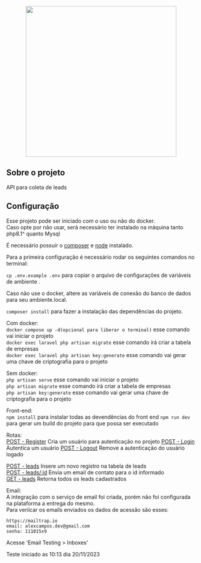 <p align="center"><a href="https://laravel.com" target="_blank"><img src="https://raw.githubusercontent.com/laravel/art/master/logo-lockup/5%20SVG/2%20CMYK/1%20Full%20Color/laravel-logolockup-cmyk-red.svg" width="400"></a></p>

</p>

## Sobre o projeto

API para coleta de leads

## Configuração

Esse projeto pode ser iniciado com o uso ou não do docker.\
Caso opte por não usar, será necessário ter instalado na máquina tanto php8.1^ quanto Mysql

É necessário possuir o [composer](https://getcomposer.org) e [node](https://nodejs.org/en) instalado.

Para a primeira configuração é necessário rodar os seguintes comandos no terminal:

`cp .env.example .env` para copiar o arquivo de configurações de variáveis de ambiente .

Caso não use o docker, altere as variáveis de conexão do banco de dados para seu ambiente.local.

`composer install` para fazer a instalação das dependências do projeto.

Com docker: \
`docker compose up -d(opcional para liberar o terminal)` esse comando vai iniciar o projeto\
`docker exec laravel php artisan migrate` esse comando irá criar a tabela de empresas\
`docker exec laravel php artisan key:generate` esse comando vai gerar uma chave de criptografia para o projeto

Sem docker: \
`php artisan serve` esse comando vai iniciar o projeto\
`php artisan migrate` esse comando irá criar a tabela de empresas\
`php artisan key:generate` esse comando vai gerar uma chave de criptografia para o projeto

Front-end:\
`npm install` para instalar todas as devendências do front end
`npm run dev` para gerar um build do projeto para que possa ser executado

Rotas:\
[POST - Register](http://127.0.0.1:8000/api/register) Cria um usuário para autenticação no projeto
[POST - Login](http://127.0.0.1:8000/api/login) Autentica um usuário
[POST - Logout](http://127.0.0.1:8000/api/logout) Remove a autenticação do usuário logado

[POST - leads](http://127.0.0.1:8000/api/leads) Insere um novo registro na tabela de leads\
[POST - leads/:id](http://127.0.0.1:8000/api/leads/1) Envia um email de contato para o id informado\
[GET - leads](http://127.0.0.1:8000/api/leads) Retorna todos os leads cadastrados

Email:\
A integração com o serviço de email foi criada, porém não foi configurada na plataforma a entrega do mesmo.\
Para veriicar os emails enviados os dados de acessão são esses:

```
https://mailtrap.io
email: alexcampos.dev@gmail.com
senha: 111015x9
```

Acesse 'Email Testing > Inboxes'

Teste iniciado as 10:13 dia 20/11/2023
